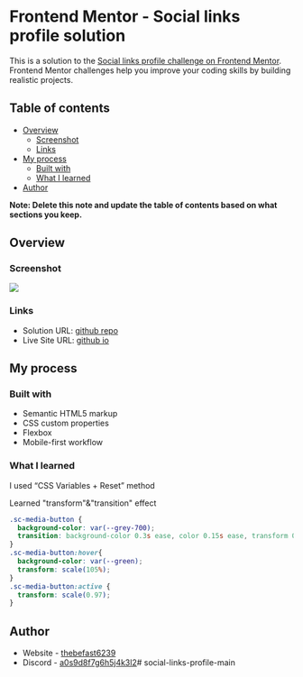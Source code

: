 # Frontend Mentor - Social links profile solution

This is a solution to the [Social links profile challenge on Frontend Mentor](https://www.frontendmentor.io/challenges/social-links-profile-UG32l9m6dQ). Frontend Mentor challenges help you improve your coding skills by building realistic projects. 

## Table of contents

- [Overview](#overview)
  - [Screenshot](#screenshot)
  - [Links](#links)
- [My process](#my-process)
  - [Built with](#built-with)
  - [What I learned](#what-i-learned)
- [Author](#author)

**Note: Delete this note and update the table of contents based on what sections you keep.**

## Overview

### Screenshot

![](./screenshot.jpg)

### Links

- Solution URL: [github repo](https://github.com/thebefast6239/social-links-profile-main)
- Live Site URL: [github io](https://thebefast6239.github.io/social-links-profile-main)

## My process

### Built with

- Semantic HTML5 markup
- CSS custom properties
- Flexbox
- Mobile-first workflow

### What I learned

I used “CSS Variables + Reset” method

Learned "transform"&"transition" effect
```css
.sc-media-button {
  background-color: var(--grey-700);
  transition: background-color 0.3s ease, color 0.15s ease, transform 0.3s ease;
}
.sc-media-button:hover{
  background-color: var(--green);
  transform: scale(105%);
}
.sc-media-button:active {
  transform: scale(0.97);
}
```

## Author

- Website - [thebefast6239](https://github.com/thebefast6239)
- Discord - [a0s9d8f7g6h5j4k3l2](https://discord.gg)#   s o c i a l - l i n k s - p r o f i l e - m a i n  
 